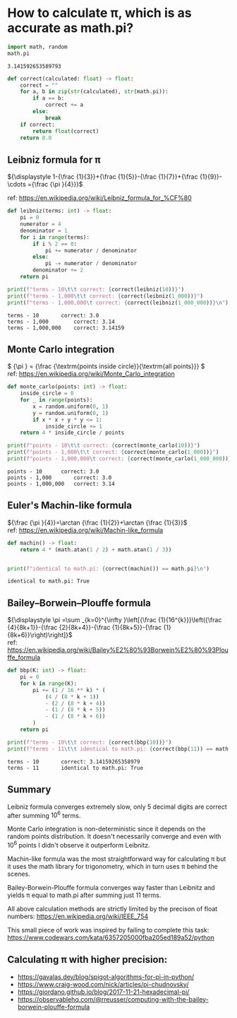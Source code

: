# How to calculate π, which is as accurate as math.pi?


```python
import math, random
math.pi
```




    3.141592653589793




```python
def correct(calculated: float) -> float:
    correct = ""
    for a, b in zip(str(calculated), str(math.pi)):
        if a == b:
            correct += a
        else:
            break
    if correct:
        return float(correct)
    return 0.0
```

## Leibniz formula for π
${\displaystyle 1-{\frac {1}{3}}+{\frac {1}{5}}-{\frac {1}{7}}+{\frac {1}{9}}-\cdots ={\frac {\pi }{4}}}$


ref: https://en.wikipedia.org/wiki/Leibniz_formula_for_%CF%80


```python
def leibniz(terms: int) -> float:
    pi = 0
    numerator = 4
    denominator = 1
    for i in range(terms):
        if i % 2 == 0:
            pi += numerator / denominator
        else:
            pi -= numerator / denominator
        denominator += 2
    return pi
```


```python
print(f"terms - 10\t\t correct: {correct(leibniz(10))}")
print(f"terms - 1,000\t\t correct: {correct(leibniz(1_000))}")
print(f"terms - 1,000,000\t correct: {correct(leibniz(1_000_000))}\n")
```

    terms - 10		 correct: 3.0
    terms - 1,000		 correct: 3.14
    terms - 1,000,000	 correct: 3.14159
    


## Monte Carlo integration
$ {\pi } = {\frac {\textrm{points inside circle}}{\textrm{all points}}} $  
ref: https://en.wikipedia.org/wiki/Monte_Carlo_integration


```python
def monte_carlo(points: int) -> float:
    inside_circle = 0
    for _ in range(points):
        x = random.uniform(0, 1)
        y = random.uniform(0, 1)
        if x * x + y * y <= 1:
            inside_circle += 1
    return 4 * inside_circle / points
```


```python
print(f"points - 10\t\t correct: {correct(monte_carlo(10))}")
print(f"points - 1,000\t\t correct: {correct(monte_carlo(1_000))}")
print(f"points - 1,000,000\t correct: {correct(monte_carlo(1_000_000))}\n")
```

    points - 10		 correct: 3.0
    points - 1,000		 correct: 3.0
    points - 1,000,000	 correct: 3.14
    


## Euler's Machin-like formula
${\frac  {\pi }{4}}=\arctan {\frac  {1}{2}}+\arctan {\frac  {1}{3}}$  
ref: https://en.wikipedia.org/wiki/Machin-like_formula


```python
def machin() -> float:
    return 4 * (math.atan(1 / 2) + math.atan(1 / 3))
```


```python

print(f"identical to math.pi: {correct(machin()) == math.pi}\n")
```

    identical to math.pi: True
    


## Bailey–Borwein–Plouffe formula
${\displaystyle \pi =\sum _{k=0}^{\infty }\left[{\frac {1}{16^{k}}}\left({\frac {4}{8k+1}}-{\frac {2}{8k+4}}-{\frac {1}{8k+5}}-{\frac {1}{8k+6}}\right)\right]}$  
ref: https://en.wikipedia.org/wiki/Bailey%E2%80%93Borwein%E2%80%93Plouffe_formula


```python
def bbp(K: int) -> float:
    pi = 0
    for k in range(K):
        pi += (1 / 16 ** k) * (
            (4 / (8 * k + 1))
            - (2 / (8 * k + 4))
            - (1 / (8 * k + 5))
            - (1 / (8 * k + 6))
        )
    return pi
```


```python
print(f"terms - 10\t\t correct: {correct(bbp(10))}")
print(f"terms - 11\t\t identical to math.pi: {correct(bbp(11)) == math.pi}\n")
```

    terms - 10		 correct: 3.14159265358979
    terms - 11		 identical to math.pi: True
    


## Summary
Leibniz formula converges extremely slow, only 5 decimal digits are correct after summing $10^6$ terms.

Monte Carlo integration is non-deterministic since it depends on the random points distribution. It doesn't necessarily converge and even with $10^6$ points I didn't observe it outperform Leibnitz.

Machin-like formula was the most straightforward way for calculating π but it uses the math library for trigonometry, which in turn uses π behind the scenes. 

Bailey-Borwein-Plouffe formula converges way faster than Leibnitz and yields π equal to math.pi after summing just 11 terms.

All above calculation methods are strictly limited by the precison of float numbers: https://en.wikipedia.org/wiki/IEEE_754

This small piece of work was inspired by failing to complete this task:
https://www.codewars.com/kata/6357205000fba205ed189a52/python

## Calculating π with higher precision:
- https://gavalas.dev/blog/spigot-algorithms-for-pi-in-python/
- https://www.craig-wood.com/nick/articles/pi-chudnovsky/
- https://giordano.github.io/blog/2017-11-21-hexadecimal-pi/
- https://observablehq.com/@rreusser/computing-with-the-bailey-borwein-plouffe-formula
